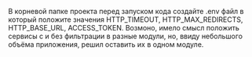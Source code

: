 В корневой папке проекта перед запуском кода создайте .env файл в который положите значения HTTP_TIMEOUT,
HTTP_MAX_REDIRECTS, HTTP_BASE_URL, ACCESS_TOKEN. 
Возмоно, имело смысл положить сервисы с и без фильтрации в разные модули, но, ввиду небольшого объёма 
приложения, решил оставить их в одном модуле.